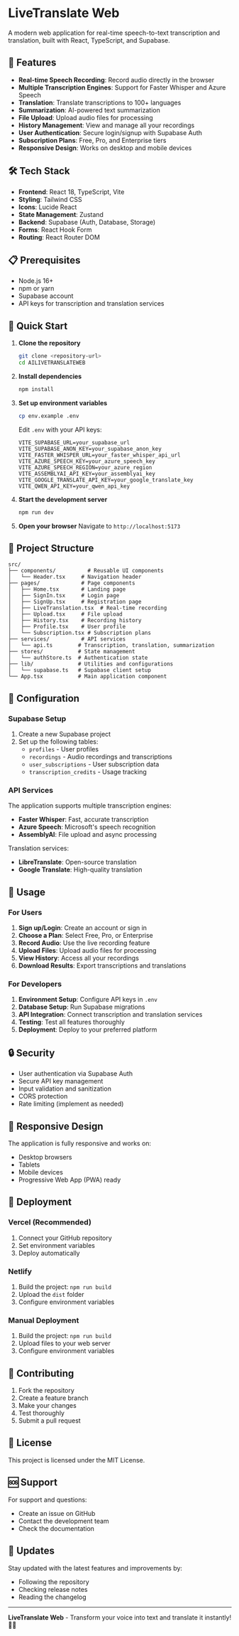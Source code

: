 # LiveTranslate Web

A modern web application for real-time speech-to-text transcription and translation, built with React, TypeScript, and Supabase.

## 🚀 Features

- **Real-time Speech Recording**: Record audio directly in the browser
- **Multiple Transcription Engines**: Support for Faster Whisper and Azure Speech
- **Translation**: Translate transcriptions to 100+ languages
- **Summarization**: AI-powered text summarization
- **File Upload**: Upload audio files for processing
- **History Management**: View and manage all your recordings
- **User Authentication**: Secure login/signup with Supabase Auth
- **Subscription Plans**: Free, Pro, and Enterprise tiers
- **Responsive Design**: Works on desktop and mobile devices

## 🛠️ Tech Stack

- **Frontend**: React 18, TypeScript, Vite
- **Styling**: Tailwind CSS
- **Icons**: Lucide React
- **State Management**: Zustand
- **Backend**: Supabase (Auth, Database, Storage)
- **Forms**: React Hook Form
- **Routing**: React Router DOM

## 📋 Prerequisites

- Node.js 16+ 
- npm or yarn
- Supabase account
- API keys for transcription and translation services

## 🚀 Quick Start

1. **Clone the repository**
   ```bash
   git clone <repository-url>
   cd AILIVETRANSLATEWEB
   ```

2. **Install dependencies**
   ```bash
   npm install
   ```

3. **Set up environment variables**
   ```bash
   cp env.example .env
   ```
   
   Edit `.env` with your API keys:
   ```env
   VITE_SUPABASE_URL=your_supabase_url
   VITE_SUPABASE_ANON_KEY=your_supabase_anon_key
   VITE_FASTER_WHISPER_URL=your_faster_whisper_api_url
   VITE_AZURE_SPEECH_KEY=your_azure_speech_key
   VITE_AZURE_SPEECH_REGION=your_azure_region
   VITE_ASSEMBLYAI_API_KEY=your_assemblyai_key
   VITE_GOOGLE_TRANSLATE_API_KEY=your_google_translate_key
   VITE_QWEN_API_KEY=your_qwen_api_key
   ```

4. **Start the development server**
   ```bash
   npm run dev
   ```

5. **Open your browser**
   Navigate to `http://localhost:5173`

## 📁 Project Structure

```
src/
├── components/          # Reusable UI components
│   └── Header.tsx     # Navigation header
├── pages/             # Page components
│   ├── Home.tsx       # Landing page
│   ├── SignIn.tsx     # Login page
│   ├── SignUp.tsx     # Registration page
│   ├── LiveTranslation.tsx  # Real-time recording
│   ├── Upload.tsx     # File upload
│   ├── History.tsx    # Recording history
│   ├── Profile.tsx    # User profile
│   └── Subscription.tsx # Subscription plans
├── services/          # API services
│   └── api.ts        # Transcription, translation, summarization
├── stores/           # State management
│   └── authStore.ts  # Authentication state
├── lib/              # Utilities and configurations
│   └── supabase.ts   # Supabase client setup
└── App.tsx           # Main application component
```

## 🔧 Configuration

### Supabase Setup

1. Create a new Supabase project
2. Set up the following tables:
   - `profiles` - User profiles
   - `recordings` - Audio recordings and transcriptions
   - `user_subscriptions` - User subscription data
   - `transcription_credits` - Usage tracking

### API Services

The application supports multiple transcription engines:

- **Faster Whisper**: Fast, accurate transcription
- **Azure Speech**: Microsoft's speech recognition
- **AssemblyAI**: File upload and async processing

Translation services:
- **LibreTranslate**: Open-source translation
- **Google Translate**: High-quality translation

## 🎯 Usage

### For Users

1. **Sign up/Login**: Create an account or sign in
2. **Choose a Plan**: Select Free, Pro, or Enterprise
3. **Record Audio**: Use the live recording feature
4. **Upload Files**: Upload audio files for processing
5. **View History**: Access all your recordings
6. **Download Results**: Export transcriptions and translations

### For Developers

1. **Environment Setup**: Configure API keys in `.env`
2. **Database Setup**: Run Supabase migrations
3. **API Integration**: Connect transcription and translation services
4. **Testing**: Test all features thoroughly
5. **Deployment**: Deploy to your preferred platform

## 🔒 Security

- User authentication via Supabase Auth
- Secure API key management
- Input validation and sanitization
- CORS protection
- Rate limiting (implement as needed)

## 📱 Responsive Design

The application is fully responsive and works on:
- Desktop browsers
- Tablets
- Mobile devices
- Progressive Web App (PWA) ready

## 🚀 Deployment

### Vercel (Recommended)

1. Connect your GitHub repository
2. Set environment variables
3. Deploy automatically

### Netlify

1. Build the project: `npm run build`
2. Upload the `dist` folder
3. Configure environment variables

### Manual Deployment

1. Build the project: `npm run build`
2. Upload files to your web server
3. Configure environment variables

## 🤝 Contributing

1. Fork the repository
2. Create a feature branch
3. Make your changes
4. Test thoroughly
5. Submit a pull request

## 📄 License

This project is licensed under the MIT License.

## 🆘 Support

For support and questions:
- Create an issue on GitHub
- Contact the development team
- Check the documentation

## 🔄 Updates

Stay updated with the latest features and improvements by:
- Following the repository
- Checking release notes
- Reading the changelog

---

**LiveTranslate Web** - Transform your voice into text and translate it instantly! 🎤✨ 